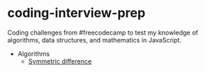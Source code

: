 # coding-interview-prep
Coding challenges from #freecodecamp to test my knowledge of algorithms, data structures, and mathematics in JavaScript.

* Algorithms
  - [Symmetric difference](https://github.com/m1ckc3b/coding-interview-prep/blob/master/algorithms/symmetricDiff.js)
  <!-- - Inventory update
  - No repeat
  - Pairwise
  - Bubble sort
  - Selection sort
* Data Structures
  - x
* Projects
  - x
* Rosetta
  - x
* Euler
  - x -->
